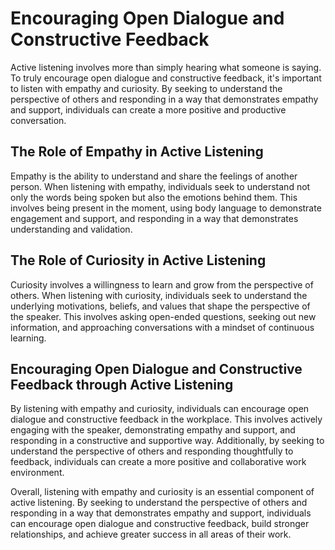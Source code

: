 Encouraging Open Dialogue and Constructive Feedback
====================================================================================================

Active listening involves more than simply hearing what someone is saying. To truly encourage open dialogue and constructive feedback, it's important to listen with empathy and curiosity. By seeking to understand the perspective of others and responding in a way that demonstrates empathy and support, individuals can create a more positive and productive conversation.

The Role of Empathy in Active Listening
---------------------------------------

Empathy is the ability to understand and share the feelings of another person. When listening with empathy, individuals seek to understand not only the words being spoken but also the emotions behind them. This involves being present in the moment, using body language to demonstrate engagement and support, and responding in a way that demonstrates understanding and validation.

The Role of Curiosity in Active Listening
-----------------------------------------

Curiosity involves a willingness to learn and grow from the perspective of others. When listening with curiosity, individuals seek to understand the underlying motivations, beliefs, and values that shape the perspective of the speaker. This involves asking open-ended questions, seeking out new information, and approaching conversations with a mindset of continuous learning.

Encouraging Open Dialogue and Constructive Feedback through Active Listening
----------------------------------------------------------------------------

By listening with empathy and curiosity, individuals can encourage open dialogue and constructive feedback in the workplace. This involves actively engaging with the speaker, demonstrating empathy and support, and responding in a constructive and supportive way. Additionally, by seeking to understand the perspective of others and responding thoughtfully to feedback, individuals can create a more positive and collaborative work environment.

Overall, listening with empathy and curiosity is an essential component of active listening. By seeking to understand the perspective of others and responding in a way that demonstrates empathy and support, individuals can encourage open dialogue and constructive feedback, build stronger relationships, and achieve greater success in all areas of their work.
